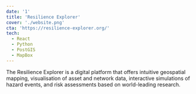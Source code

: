 ```yaml
---
date: '1'
title: 'Resilience Explorer'
cover: './website.png'
cta: 'https://resilience-explorer.org/'
tech:
  - React
  - Python
  - PostGIS
  - MapBox
---
```


The Resilience Explorer is a digital platform that offers intuitive geospatial mapping, visualisation of asset and network data, interactive simulations of hazard events, and risk assessments based on world-leading research.
